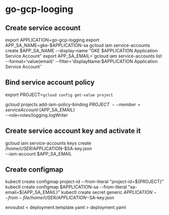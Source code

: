# go-gcp-looging

## Create service account
export APPLICATION=go-gcp-logging
export APP_SA_NAME=gke-$APPLICATION-sa
gcloud iam service-accounts create $APP_SA_NAME --display-name "GKE $APPLICATION Application Service Account"
export APP_SA_EMAIL=`gcloud iam service-accounts list --format='value(email)' --filter='displayName:$APPLICATION Application Service Account'`

## Bind service account policy
export PROJECT=`gcloud config get-value project`

gcloud projects add-iam-policy-binding $PROJECT \
    --member=serviceAccount:${APP_SA_EMAIL} \
    --role=roles/logging.logWriter

## Create service account key and activate it
gcloud iam service-accounts keys create \
    /home/$USER/$APPLICATION-$SA-key.json \
    --iam-account $APP_SA_EMAIL

## Create configmap
kubectl create configmap project-id --from-literal "project-id=${PROJECT}"
kubectl create configmap $APPLICATION-sa --from-literal "sa-email=${APP_SA_EMAIL}"
kubectl create secret generic $APPLICATION --from-file /home/$USER/$APPLICATION-$SA-key.json

envsubst < deployment.template.yaml > deployment.yaml